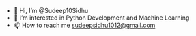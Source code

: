 - 👋 Hi, I’m @Sudeep10Sidhu
- 👀 I’m interested in Python Development and Machine Learning
- 📫 How to reach me sudeepsidhu1012@gmail.com

<!---
Sudeep10Sidhu/Sudeep10Sidhu is a ✨ special ✨ repository because its `README.md` (this file) appears on your GitHub profile.
You can click the Preview link to take a look at your changes.
--->
